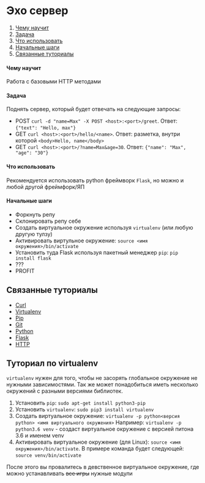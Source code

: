 # Эхо сервер

1. [Чему научит](#чему-научит)
2. [Задача](#задача)
3. [Что использовать](#что-использовать)
4. [Начальные шаги](#начальные-шаги)
5. [Связанные туториалы](#связанные-туториалы)

#### Чему научит

Работа с базовыми HTTP методами

#### Задача

Поднять сервер, который будет отвечать на следующие запросы:

- POST `curl -d "name=Max" -X POST <host>:<port>/greet`. Ответ: `{"text": "Hello, max"}`
- GET `curl <host>:<port>/hello/<name>`. Ответ: разметка, внутри которой `<body>Hello, name</body>`
- GET `curl <host>:<port>/?name=Max&age=30`. Ответ: `{"name": "Max", "age": "30"}`

#### Что использовать

Рекомендуется использовать python фреймворк `Flask`, но можно и любой другой фреймфорк/ЯП

#### Начальные шаги

- Форкнуть репу
- Склонировать репу себе
- Создать виртуальное окружение используя `virtualenv` (или любую другую тулзу)
- Активировать виртульное окружение: `source <имя окружения>/bin/activate`
- Установить туда Flask используя пакетный менеджер `pip`: `pip install flask`
- ???
- PROFIT 

## Связанные туториалы

- [Curl](https://juniorlab.ru/tutorials/curl)
- [Virtualenv](https://juniorlab.ru/tutorials/virtualenv)
- [Pip](https://juniorlab.ru/tutorials/pip)
- [Git](https://juniorlab.ru/tutorials/git)
- [Python](https://juniorlab.ru/tutorials/python)
- [Flask](https://juniorlab.ru/tutorials/flask)
- [HTTP](https://juniorlab.ru/tutorials/http)

## Туториал по virtualenv

`virtualenv` нужен для того, чтобы не засорять глобальное окружение не нужными зависимостями. Так же может понадобиться иметь несколько окружений с разными версиями библиотек.

1. Установить `pip`: `sudo apt-get install python3-pip`
2. Установить `virtualenv`: `sudo pip3 install virtualenv`
3. Создать виртуальное окружение: `virtualenv -p python<версия python> <имя виртуального окружения>` Например: `virtualenv -p python3.6 venv` - создаст виртуальное окружение с версией питона 3.6 и именем venv
4. Активировать виртуальное окружение (для Linux): `source <имя окружения>/bin/activate`. В примере команда будет следующей: `source venv/bin/activate`

После этого вы провалитесь в девственное виртуальное окружение, где можно устанавливать ~~все игры~~ нужные модули

